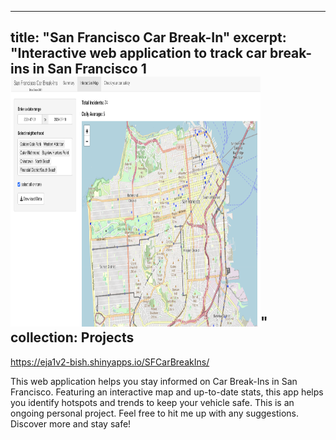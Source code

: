  

---
title: "San Francisco Car Break-In"
excerpt: "Interactive web application to track car break-ins in San Francisco 1 <br/><img src='/images/sf_car.png' height = '400' width='400'>"
collection: Projects
---

https://eja1v2-bish.shinyapps.io/SFCarBreakIns/

This web application helps you stay informed on Car Break-Ins in San Francisco. Featuring an interactive map and up-to-date stats, this app helps you identify hotspots and trends to keep your vehicle safe. This is an ongoing personal project. Feel free to hit me up with any suggestions. <br/>
Discover more and stay safe!
